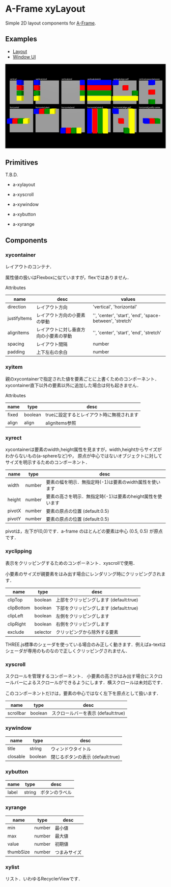 # A-Frame xyLayout

Simple 2D layout components for [A-Frame](https://aframe.io/).

## Examples

- [Layout](https://binzume.github.io/aframe-xylayout/examples/layout.html)
- [Window UI](https://binzume.github.io/aframe-xylayout/examples/window.html)

![Layout example](./examples/layout.png)

## Primitives

T.B.D.

- a-xylayout
- a-xyscroll

- a-xywindow
- a-xybutton
- a-xyrange

## Components

### xycontainer

レイアウトのコンテナ．

属性値の扱いはFlexboxに似ていますが，flexではありません．

Attributes

| name | desc | values |
| ---- | ---- | ---- |
| direction    | レイアウト方向 |'vertical', 'horizontal'|
| justifyItems | レイアウト方向の小要素の挙動 |'', 'center', 'start', 'end', 'space-between', 'stretch'|
| alignItems   | レイアウトに対し垂直方向の小要素の挙動 |'', 'center', 'start', 'end', 'stretch'|
| spacing      | レイアウト間隔 | number |
| padding      | 上下左右の余白 | number |

### xyitem

親のxycontainerで指定された値を要素ごとに上書くためのコンポーネント．
xycontainer直下以外の要素以外に追加した場合は何も起きません．

Attributes

| name | type | desc |
| ---- | ---- | ---- |
| fixed | boolean | trueに設定するとレイアウト時に無視されます |
| align  | align | alignItems参照 |

### xyrect

xycontainerは要素のwidth,height属性を見ますが，width,heightからサイズがわからないもの(a-sphereなど)や，
原点が中心ではないオブジェクトに対してサイズを明示するためのコンポーネント．

| name | type | desc |
| ---- | ---- | ---- |
| width  | number | 要素の幅を明示．無指定時(-1)は要素のwidth属性を使います |
| height | number | 要素の高さを明示．無指定時(-1)は要素のheight属性を使います |
| pivotX | number | 要素の原点の位置  (default:0.5) |
| pivotY | number | 要素の原点の位置  (default:0.5) |

pivotは，左下が(0,0)です．a-frame のほとんどの要素は中心 (0.5, 0.5) が原点です．

### xyclipping

表示をクリッピングするためのコンポーネント．xyscrollで使用．

小要素のサイズが親要素をはみ出す場合にレンダリング時にクリッピングされます．

| name | type | desc |
| ---- | ---- | ---- |
| clipTop    | boolean  | 上部をクリッピングします (default:true) |
| clipBottom | boolean  | 下部をクリッピングします (default:true) |
| clipLeft   | boolean  | 左側をクリッピングします |
| clipRight  | boolean  | 右側をクリッピングします |
| exclude    | selector | クリッピングから除外する要素 |

THREE.js標準のシェーダを使っている場合のみ正しく動きます．例えばa-textはシェーダが専用のものなので正しくクリッピングされません．

### xyscroll

スクロールを管理するコンポーネント．
小要素の高さがはみ出す場合にスクロールバーによるスクロールができるようにします．横スクロールは未対応です．

このコンポーネントだけは，要素の中心ではなく左下を原点として扱います．

| name | type | desc |
| ---- | ---- | ---- |
| scrollbar | boolean  | スクロールバーを表示 (default:true) |

### xywindow

| name | type | desc |
| ---- | ---- | ---- |
| title    | string  | ウィンドウタイトル |
| closable | boolean  | 閉じるボタンの表示 (default:true) |

### xybutton

| name | type | desc |
| ---- | ---- | ---- |
| label | string  | ボタンのラベル |

### xyrange

| name | type | desc |
| ---- | ---- | ---- |
| min   | number | 最小値 |
| max   | number | 最大値 |
| value | number | 初期値 |
| thumbSize | number | つまみサイズ |

### xylist

リスト．いわゆるRecyclerViewです．
